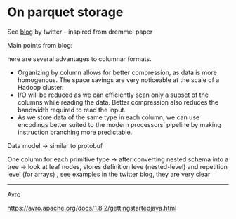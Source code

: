 # On parquet storage

See [blog](https://blog.twitter.com/engineering/en_us/a/2013/dremel-made-simple-with-parquet.html) by twitter - inspired from dremmel paper

Main points from blog:

here are several advantages to columnar formats.

- Organizing by column allows for better compression, as data is more homogenous. The space savings are very noticeable at the scale of a  Hadoop cluster.
- I/O will be reduced as we can efficiently scan only a subset of the columns while reading the data. Better compression also reduces the  bandwidth required to read the input.
- As we store data of the same type in each column, we can use  encodings better suited to the modern processors’ pipeline by making  instruction branching more predictable.

Data model -> similar to protobuf

One column for each primitive type -> after converting nested schema into a tree -> look at leaf nodes, stores definition leve (nested-level) and repetition level (for arrays) , see examples in the twitter blog, they are very clear





---------

Avro

https://avro.apache.org/docs/1.8.2/gettingstartedjava.html









